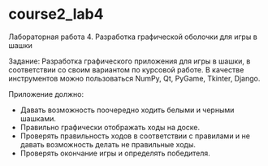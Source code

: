 # course2_lab4

Лабораторная работа 4.
Разработка графической оболочки для игры в шашки 

Задание: 
Разработка графического приложения для игры в шашки, в соответствии со своим вариантом по курсовой работе. В качестве инструментов можно пользоваться NumPy, Qt, PyGame, Tkinter, Django.

Приложение должно:
- Давать возможность поочередно ходить белыми и черными шашками.
- Правильно графически отображать ходы на доске.
- Проверять правильность ходов в соответствии с правилами и не давать возможность делать не правильные ходы.
- Проверять окончание игры и определять победителя.
 
